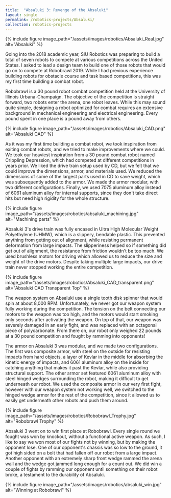 ```yaml
---
title:  "Absaluki 3: Revenge of the Absaluki"
layout: single
permalink: /robotics-projects/Absaluki/
collection: robotics-projects
---
```


{% include figure image_path="/assets/images/robotics/Absaluki_Real.jpg" alt="Absaluki" %}

Going into the 2018 academic year, SIU Robotics was preparing to build a total of seven robots to compete at various competitions across the United States. I asked to lead a design team to build one of those robots that would go on to compete at Robobrawl 2019. While I had previous experience building robots for obstacle course and task based competitions, this was my first time building a combat robot. 

Robobrawl is a 30 pound robot combat competition held at the University of Illinois Urbana-Champaign. The objective of the competition is straight forward, two robots enter the arena, one robot leaves. While this may sound quite simple, designing a robot optimized for combat requires an extensive background in mechanical engineering and electrical engineering. Every pound spent in one place is a pound away from others.

{% include figure image_path="/assets/images/robotics/Absaluki_CAD.png" alt="Absaluki CAD" %}

As it was my first time building a combat robot, we took inspiration from exiting combat robots, and we tried to make improvements where we could. We took our heaviest inspiration from a 30 pound combat robot named Crippling Depression, which had competed at different competitions in years prior. We liked the drive train setup used by CD, but we felt that we could improve the dimensions, armor, and materials used. We reduced the dimensions of some of the largest parts used in CD to save weight, which was subsequently added to the armor. We made the armor modular, with two different configurations. Finally, we used 7075 aluminum alloy instead of 6061 aluminum alloy for internal supports, since they don't take direct hits but need high rigidity for the whole structure.

{% include figure image_path="/assets/images/robotics/absaluki_machining.jpg" alt="Machining parts" %}

Absaluki 3's drive train was fully encased in Ultra High Molecular Weight Polyethylene (UHMW), which is a slippery, bendable plastic. This prevented anything from getting out of alignment, while resisting permanent deformation from large impacts. The slipperiness helped so if something did get out of alignment, the resistance from friction wouldn't be too much. We used brushless motors for driving which allowed us to reduce the size and weight of the drive motors. Despite taking multiple large impacts, our drive train never stopped working the entire competition.

{% include figure image_path="/assets/images/robotics/Absaluki_CAD_transparent.png" alt="Absaluki CAD Transparent Top" %}

The weapon system on Absaluki use a single tooth disk spinner that would spin at about 8,000 RPM. Unfortunately, we never got our weapon system fully working during the competition. The tension on the belt connecting our motors to the weapon was too high, and the motors would start smoking only seconds after activating the weapon. On top of that, our weapon was severely damaged in an early fight, and was replaced with an octagonal piece of polycarbonate. From there on, our robot only weighed 22 pounds at a 30 pound competition and fought by ramming into opponents!

The armor on Absaluki 3 was modular, and we made two configurations. The first was composite armor, with steel on the outside for resisting impacts from hard objects, a layer of Kevlar in the middle for absorbing the kinetic energy of impacts, and 6061 aluminum alloy on the inside for catching anything that makes it past the Kevlar, while also providing structural support. The other armor set featured 6061 aluminum alloy with steel hinged wedges surrounding the robot, making it difficult to get underneath our robot. We used the composite armor in our very first fight, however with our weapon system not working well, we switched to the hinged wedge armor for the rest of the competition, since it allowed us to easily get underneath other robots and push them around. 

{% include figure image_path="/assets/images/robotics/Robobrawl_Trophy.jpg" alt="Robobrawl Trophy" %}

Absaluki 3 went on to win first place at Robobrawl. Every single round we fought was won by knockout, without a functional active weapon. As such, I like to say we won most of our fights not by winning, but by making the opponent lose. One of our opponent's chassis was so low to the ground, it got high sided on a bolt that had fallen off our robot from a large impact. Another opponent with an extremely sharp front wedge rammed the arena wall and the wedge got jammed long enough for a count out. We did win a couple of fights by ramming our opponent until something on their robot broke, a testament to the durability of Absaluki.

{% include figure image_path="/assets/images/robotics/absaluki_win.jpg" alt="Winning at Robobrawl" %}